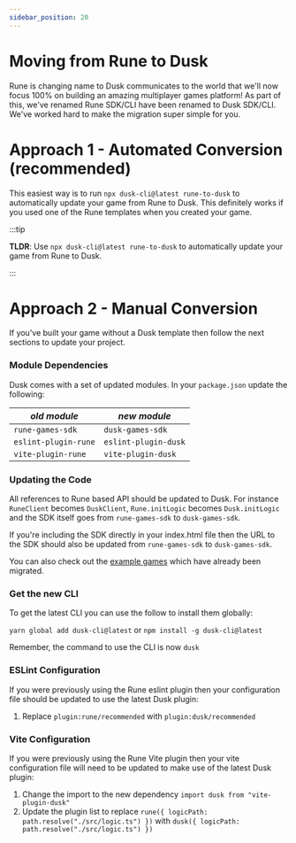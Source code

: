 ```yaml
---
sidebar_position: 20
---
```


# Moving from Rune to Dusk

Rune is changing name to Dusk communicates to the world that we'll now focus 100% on building an amazing multiplayer games platform! As part of this, we've renamed Rune SDK/CLI have been renamed to Dusk SDK/CLI. We've worked hard to make the migration super simple for you.

# Approach 1 - Automated Conversion (recommended)

This easiest way is to run `npx dusk-cli@latest rune-to-dusk` to automatically update your game from Rune to Dusk. This definitely works if you used one of the Rune templates when you created your game.

:::tip

**TLDR**: Use `npx dusk-cli@latest rune-to-dusk` to automatically update your game from Rune to Dusk.

:::

# Approach 2 - Manual Conversion

If you've built your game without a Dusk template then follow the next sections to update your project.

### Module Dependencies

Dusk comes with a set of updated modules. In your `package.json` update the following:

| *old module*         | *new module*         |
|----------------------|----------------------|
| `rune-games-sdk`     | `dusk-games-sdk`     |
| `eslint-plugin-rune` | `eslint-plugin-dusk` |
| `vite-plugin-rune`   | `vite-plugin-dusk`   |

### Updating the Code

All references to Rune based API should be updated to Dusk. For instance `RuneClient` becomes `DuskClient`, `Rune.initLogic` becomes `Dusk.initLogic` and the SDK itself
goes from `rune-games-sdk` to `dusk-games-sdk`.

If you're including the SDK directly in your index.html file then the URL to the SDK should also be updated from `rune-games-sdk` to 
`dusk-games-sdk`.

You can also check out the [example games](/docs/examples) which have already been migrated.

### Get the new CLI

To get the latest CLI you can use the follow to install them globally:

`yarn global add dusk-cli@latest` or `npm install -g dusk-cli@latest`

Remember, the command to use the CLI is now `dusk`

### ESLint Configuration

If you were previously using the Rune eslint plugin then your configuration file should be updated to use the latest Dusk plugin:

1. Replace `plugin:rune/recommended` with `plugin:dusk/recommended`

### Vite Configuration

If you were previously using the Rune Vite plugin then your vite configuration file will need to be updated to make use of the latest Dusk plugin:

1. Change the import to the new dependency `import dusk from "vite-plugin-dusk"`
2. Update the plugin list to replace `rune({ logicPath: path.resolve("./src/logic.ts") })` with `dusk({ logicPath: path.resolve("./src/logic.ts") })`
